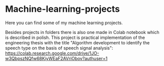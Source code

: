 # Machine-learning-projects
Here you can find some of my machine learning projects.

Besides projects in folders there is also one made in Colab notebook which is described in polish. This project is practical implementation of the engineering thesis with the title "Algorithm development to identify the speech type on the basis of speech signal analysis":
https://colab.research.google.com/drive/1JO-w3QbpszNQfw68KiyWEaF2AVriObov?authuser=1


